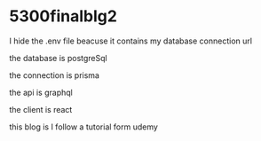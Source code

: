 # 5300finalblg2

I hide the .env file beacuse it contains my database connection url

the database is postgreSql

the connection is prisma

the api is graphql

the client is react

this blog is I follow a tutorial form udemy
